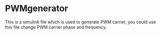 # PWMgenerator
This is a simulink file which is used to generate PWM carrier, you could use this file change PWM carrier phase and frequency.
